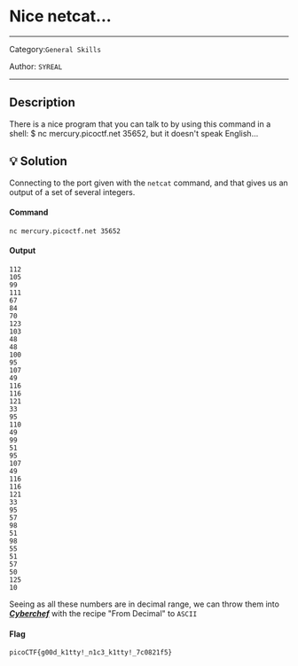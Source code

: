 # Nice netcat...

---

Category:`General Skills`

Author: `SYREAL`

---

## Description

There is a nice program that you can talk to by using this command in a shell: $ nc mercury.picoctf.net 35652, but it doesn't speak English...

## :bulb: Solution

Connecting to the port given with the `netcat` command, and that gives us an output of a set of several integers.
#### **Command**

`nc mercury.picoctf.net 35652`

#### **Output**

```
112 
105 
99 
111 
67 
84 
70 
123 
103 
48 
48 
100 
95 
107 
49 
116 
116 
121 
33 
95 
110 
49 
99 
51 
95 
107 
49 
116 
116 
121 
33 
95 
57 
98 
51 
98 
55 
51 
57 
50 
125 
10
```
Seeing as all these numbers are in decimal range, we can throw them into [***Cyberchef***](https://gchq.github.io/CyberChef/)  with the recipe "From Decimal" to `ASCII`

#### **Flag**

`picoCTF{g00d_k1tty!_n1c3_k1tty!_7c0821f5}`